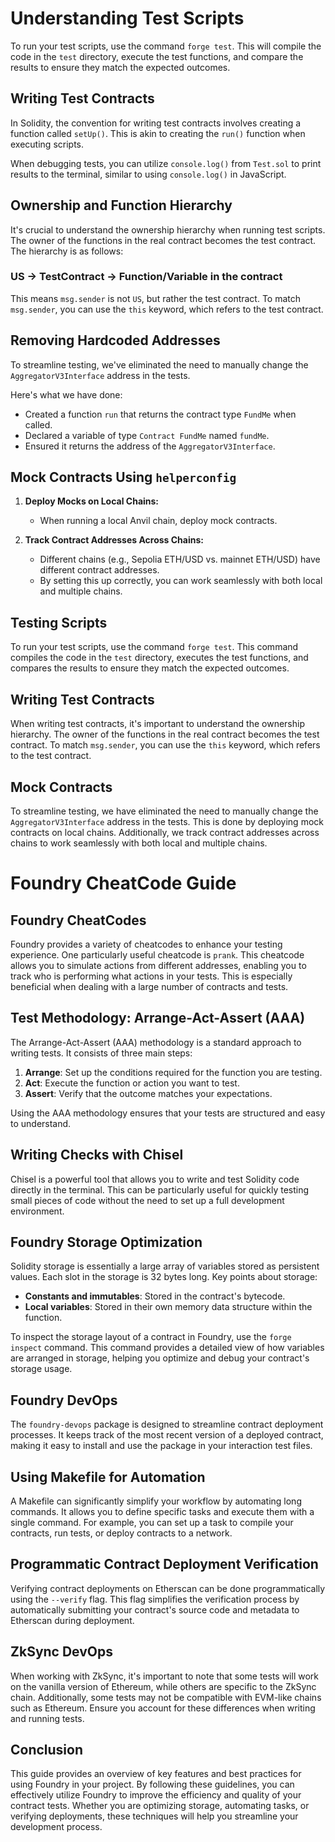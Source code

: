 # Understanding Test Scripts

To run your test scripts, use the command `forge test`. This will compile the code in the `test` directory, execute the test functions, and compare the results to ensure they match the expected outcomes.

## Writing Test Contracts

In Solidity, the convention for writing test contracts involves creating a function called `setUp()`. This is akin to creating the `run()` function when executing scripts.

When debugging tests, you can utilize `console.log()` from `Test.sol` to print results to the terminal, similar to using `console.log()` in JavaScript.

## Ownership and Function Hierarchy

It's crucial to understand the ownership hierarchy when running test scripts. The owner of the functions in the real contract becomes the test contract. The hierarchy is as follows:

### US -> TestContract -> Function/Variable in the contract


This means `msg.sender` is not `US`, but rather the test contract. To match `msg.sender`, you can use the `this` keyword, which refers to the test contract.

## Removing Hardcoded Addresses

To streamline testing, we've eliminated the need to manually change the `AggregatorV3Interface` address in the tests.

Here's what we have done:
- Created a function `run` that returns the contract type `FundMe` when called.
- Declared a variable of type `Contract FundMe` named `fundMe`.
- Ensured it returns the address of the `AggregatorV3Interface`.

## Mock Contracts Using `helperconfig`

1. **Deploy Mocks on Local Chains:**
   - When running a local Anvil chain, deploy mock contracts.
   
2. **Track Contract Addresses Across Chains:**
   - Different chains (e.g., Sepolia ETH/USD vs. mainnet ETH/USD) have different contract addresses.
   - By setting this up correctly, you can work seamlessly with both local and multiple chains.


## Testing Scripts

To run your test scripts, use the command `forge test`. This command compiles the code in the `test`
directory, executes the test functions, and compares the results to ensure they match the expected
outcomes.

## Writing Test Contracts

When writing test contracts, it's important to understand the ownership hierarchy. The owner of
the functions in the real contract becomes the test contract. To match `msg.sender`, you can use
the `this` keyword, which refers to the test contract.

## Mock Contracts

To streamline testing, we have eliminated the need to manually change the `AggregatorV3Interface`
address in the tests. This is done by deploying mock contracts on local chains. Additionally, we
track contract addresses across chains to work seamlessly with both local and multiple chains.

# Foundry CheatCode Guide

## Foundry CheatCodes

Foundry provides a variety of cheatcodes to enhance your testing experience. One particularly useful cheatcode is `prank`. This cheatcode allows you to simulate actions from different addresses, enabling you to track who is performing what actions in your tests. This is especially beneficial when dealing with a large number of contracts and tests.

## Test Methodology: Arrange-Act-Assert (AAA)

The Arrange-Act-Assert (AAA) methodology is a standard approach to writing tests. It consists of three main steps:
1. **Arrange**: Set up the conditions required for the function you are testing.
2. **Act**: Execute the function or action you want to test.
3. **Assert**: Verify that the outcome matches your expectations.

Using the AAA methodology ensures that your tests are structured and easy to understand.

## Writing Checks with Chisel

Chisel is a powerful tool that allows you to write and test Solidity code directly in the terminal. This can be particularly useful for quickly testing small pieces of code without the need to set up a full development environment.

## Foundry Storage Optimization

Solidity storage is essentially a large array of variables stored as persistent values. Each slot in the storage is 32 bytes long. Key points about storage:
- **Constants and immutables**: Stored in the contract's bytecode.
- **Local variables**: Stored in their own memory data structure within the function.

To inspect the storage layout of a contract in Foundry, use the `forge inspect` command. This command provides a detailed view of how variables are arranged in storage, helping you optimize and debug your contract's storage usage.

## Foundry DevOps

The `foundry-devops` package is designed to streamline contract deployment processes. It keeps track of the most recent version of a deployed contract, making it easy to install and use the package in your interaction test files.

## Using Makefile for Automation

A Makefile can significantly simplify your workflow by automating long commands. It allows you to define specific tasks and execute them with a single command. For example, you can set up a task to compile your contracts, run tests, or deploy contracts to a network.

## Programmatic Contract Deployment Verification

Verifying contract deployments on Etherscan can be done programmatically using the `--verify` flag. This flag simplifies the verification process by automatically submitting your contract's source code and metadata to Etherscan during deployment.

## ZkSync DevOps

When working with ZkSync, it's important to note that some tests will work on the vanilla version of Ethereum, while others are specific to the ZkSync chain. Additionally, some tests may not be compatible with EVM-like chains such as Ethereum. Ensure you account for these differences when writing and running tests.

## Conclusion

This guide provides an overview of key features and best practices for using Foundry in your project. By following these guidelines, you can effectively utilize Foundry to improve the efficiency and quality of your contract tests. Whether you are optimizing storage, automating tasks, or verifying deployments, these techniques will help you streamline your development process.

